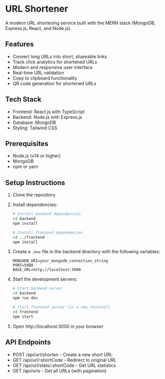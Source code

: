 # URL Shortener

A modern URL shortening service built with the MERN stack (MongoDB, Express.js, React, and Node.js).

## Features

- Convert long URLs into short, shareable links
- Track click analytics for shortened URLs
- Modern and responsive user interface
- Real-time URL validation
- Copy to clipboard functionality
- QR code generation for shortened URLs

## Tech Stack

- Frontend: React.js with TypeScript
- Backend: Node.js with Express.js
- Database: MongoDB
- Styling: Tailwind CSS

## Prerequisites

- Node.js (v14 or higher)
- MongoDB
- npm or yarn

## Setup Instructions

1. Clone the repository
2. Install dependencies:
   ```bash
   # Install backend dependencies
   cd backend
   npm install

   # Install frontend dependencies
   cd ../frontend
   npm install
   ```

3. Create a `.env` file in the backend directory with the following variables:
   ```
   MONGODB_URI=your_mongodb_connection_string
   PORT=5000
   BASE_URL=http://localhost:5000
   ```

4. Start the development servers:
   ```bash
   # Start backend server
   cd backend
   npm run dev

   # Start frontend server (in a new terminal)
   cd frontend
   npm start
   ```

5. Open http://localhost:3000 in your browser

## API Endpoints

- POST /api/url/shorten - Create a new short URL
- GET /api/url/:shortCode - Redirect to original URL
- GET /api/url/stats/:shortCode - Get URL statistics
- GET /api/urls - Get all URLs (with pagination)
